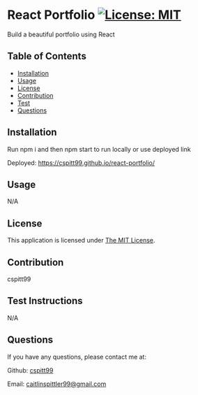 # React Portfolio [![License: MIT](https://img.shields.io/badge/License-MIT-yellow.svg)](https://opensource.org/licenses/MIT)

Build a beautiful portfolio using React

## Table of Contents
- [Installation](#Installation)
- [Usage](#Usage)
- [License](#License)
- [Contribution](#Contribution)
- [Test](#Test)
- [Questions](#Questions)


## Installation
  Run npm i and then npm start to run locally or use deployed link

Deployed: https://cspitt99.github.io/react-portfolio/

## Usage
  N/A

## License
  This application is licensed under [The MIT License](https://opensource.org/licenses/MIT).

## Contribution
  cspitt99

## Test Instructions
  N/A

## Questions
  If you have any questions, please contact me at:

  Github: [cspitt99](https://github.com/cspitt99)

  Email: [caitlinspittler99@gmail.com](mailto:caitlinspittler99@gmail.com)
